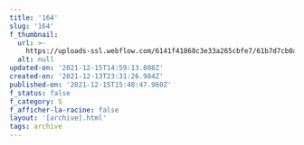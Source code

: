 ```yaml
---
title: '164'
slug: '164'
f_thumbnail:
  url: >-
    https://uploads-ssl.webflow.com/6141f41868c3e33a265cbfe7/61b7d7cb0ae2fe50db184f76_164.jpg
  alt: null
updated-on: '2021-12-15T14:59:13.808Z'
created-on: '2021-12-13T23:31:26.984Z'
published-on: '2021-12-15T15:48:47.960Z'
f_status: false
f_category: S
f_afficher-la-racine: false
layout: '[archive].html'
tags: archive
---
```



